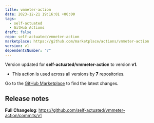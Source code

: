 ```yaml
---
title: vmmeter-action
date: 2023-12-21 19:16:01 +00:00
tags:
  - self-actuated
  - GitHub Actions
draft: false
repo: self-actuated/vmmeter-action
marketplace: https://github.com/marketplace/actions/vmmeter-action
version: v1
dependentsNumber: "7"
---
```



Version updated for **self-actuated/vmmeter-action** to version **v1**.
- This action is used across all versions by **7** repositories.

Go to the [GitHub Marketplace](https://github.com/marketplace/actions/vmmeter-action) to find the latest changes.

## Release notes

**Full Changelog**: https://github.com/self-actuated/vmmeter-action/commits/v1
